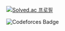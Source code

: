 [![Solved.ac
프로필](http://mazassumnida.wtf/api/v2/generate_badge?boj={handle})](https://solved.ac/pgggggggggh)

![Codeforces Badge](https://codeforces-readme-stats.vercel.app/api/badge?username=redheadphone)

<!--
**pggggggggh/pggggggggh** is a ✨ _special_ ✨ repository because its `README.md` (this file) appears on your GitHub profile.

Here are some ideas to get you started:

- 🔭 I’m currently working on ...
- 🌱 I’m currently learning ...
- 👯 I’m looking to collaborate on ...
- 🤔 I’m looking for help with ...
- 💬 Ask me about ...
- 📫 How to reach me: ...
- 😄 Pronouns: ...
- ⚡ Fun fact: ...
-->
